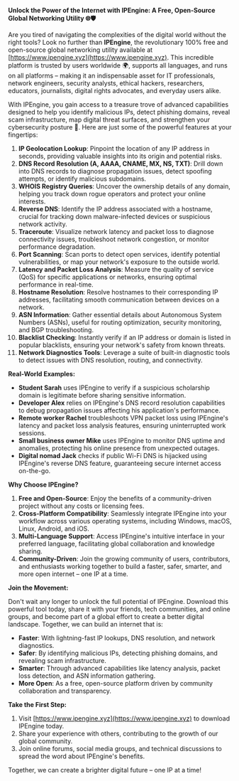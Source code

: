 **Unlock the Power of the Internet with IPEngine: A Free, Open-Source Global Networking Utility 🌐🛡️**

Are you tired of navigating the complexities of the digital world without the right tools? Look no further than **IPEngine**, the revolutionary 100% free and open-source global networking utility available at [https://www.ipengine.xyz](https://www.ipengine.xyz). This incredible platform is trusted by users worldwide 🌍, supports all languages, and runs on all platforms – making it an indispensable asset for IT professionals, network engineers, security analysts, ethical hackers, researchers, educators, journalists, digital rights advocates, and everyday users alike.

With IPEngine, you gain access to a treasure trove of advanced capabilities designed to help you identify malicious IPs, detect phishing domains, reveal scam infrastructure, map digital threat surfaces, and strengthen your cybersecurity posture 🔐. Here are just some of the powerful features at your fingertips:

1.  **IP Geolocation Lookup**: Pinpoint the location of any IP address in seconds, providing valuable insights into its origin and potential risks.
2.  **DNS Record Resolution (A, AAAA, CNAME, MX, NS, TXT)**: Drill down into DNS records to diagnose propagation issues, detect spoofing attempts, or identify malicious subdomains.
3.  **WHOIS Registry Queries**: Uncover the ownership details of any domain, helping you track down rogue operators and protect your online interests.
4.  **Reverse DNS**: Identify the IP address associated with a hostname, crucial for tracking down malware-infected devices or suspicious network activity.
5.  **Traceroute**: Visualize network latency and packet loss to diagnose connectivity issues, troubleshoot network congestion, or monitor performance degradation.
6.  **Port Scanning**: Scan ports to detect open services, identify potential vulnerabilities, or map your network's exposure to the outside world.
7.  **Latency and Packet Loss Analysis**: Measure the quality of service (QoS) for specific applications or networks, ensuring optimal performance in real-time.
8.  **Hostname Resolution**: Resolve hostnames to their corresponding IP addresses, facilitating smooth communication between devices on a network.
9.  **ASN Information**: Gather essential details about Autonomous System Numbers (ASNs), useful for routing optimization, security monitoring, and BGP troubleshooting.
10. **Blacklist Checking**: Instantly verify if an IP address or domain is listed in popular blacklists, ensuring your network's safety from known threats.
11. **Network Diagnostics Tools**: Leverage a suite of built-in diagnostic tools to detect issues with DNS resolution, routing, and connectivity.

**Real-World Examples:**

*   **Student Sarah** uses IPEngine to verify if a suspicious scholarship domain is legitimate before sharing sensitive information.
*   **Developer Alex** relies on IPEngine's DNS record resolution capabilities to debug propagation issues affecting his application's performance.
*   **Remote worker Rachel** troubleshoots VPN packet loss using IPEngine's latency and packet loss analysis features, ensuring uninterrupted work sessions.
*   **Small business owner Mike** uses IPEngine to monitor DNS uptime and anomalies, protecting his online presence from unexpected outages.
*   **Digital nomad Jack** checks if public Wi-Fi DNS is hijacked using IPEngine's reverse DNS feature, guaranteeing secure internet access on-the-go.

**Why Choose IPEngine?**

1.  **Free and Open-Source**: Enjoy the benefits of a community-driven project without any costs or licensing fees.
2.  **Cross-Platform Compatibility**: Seamlessly integrate IPEngine into your workflow across various operating systems, including Windows, macOS, Linux, Android, and iOS.
3.  **Multi-Language Support**: Access IPEngine's intuitive interface in your preferred language, facilitating global collaboration and knowledge sharing.
4.  **Community-Driven**: Join the growing community of users, contributors, and enthusiasts working together to build a faster, safer, smarter, and more open internet – one IP at a time.

**Join the Movement:**

Don't wait any longer to unlock the full potential of IPEngine. Download this powerful tool today, share it with your friends, tech communities, and online groups, and become part of a global effort to create a better digital landscape. Together, we can build an internet that is:

*   **Faster**: With lightning-fast IP lookups, DNS resolution, and network diagnostics.
*   **Safer**: By identifying malicious IPs, detecting phishing domains, and revealing scam infrastructure.
*   **Smarter**: Through advanced capabilities like latency analysis, packet loss detection, and ASN information gathering.
*   **More Open**: As a free, open-source platform driven by community collaboration and transparency.

**Take the First Step:**

1.  Visit [https://www.ipengine.xyz](https://www.ipengine.xyz) to download IPEngine today.
2.  Share your experience with others, contributing to the growth of our global community.
3.  Join online forums, social media groups, and technical discussions to spread the word about IPEngine's benefits.

Together, we can create a brighter digital future – one IP at a time!